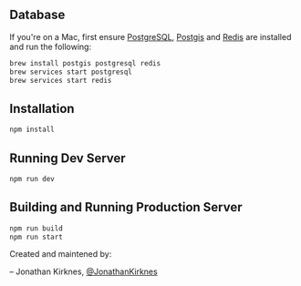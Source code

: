 
## Database

If you're on a Mac, first ensure [PostgreSQL](https://www.postgresql.org/), [Postgis](http://postgis.net/) and [Redis](https://redis.io/) are installed and run the following:
```bash
brew install postgis postgresql redis
brew services start postgresql
brew services start redis
```

## Installation

```bash
npm install
```

## Running Dev Server

```bash
npm run dev
```

## Building and Running Production Server

```bash
npm run build
npm run start
```


Created and maintened by:

– Jonathan Kirknes, [@JonathanKirknes](https://github.com/JonathanKirknes)
